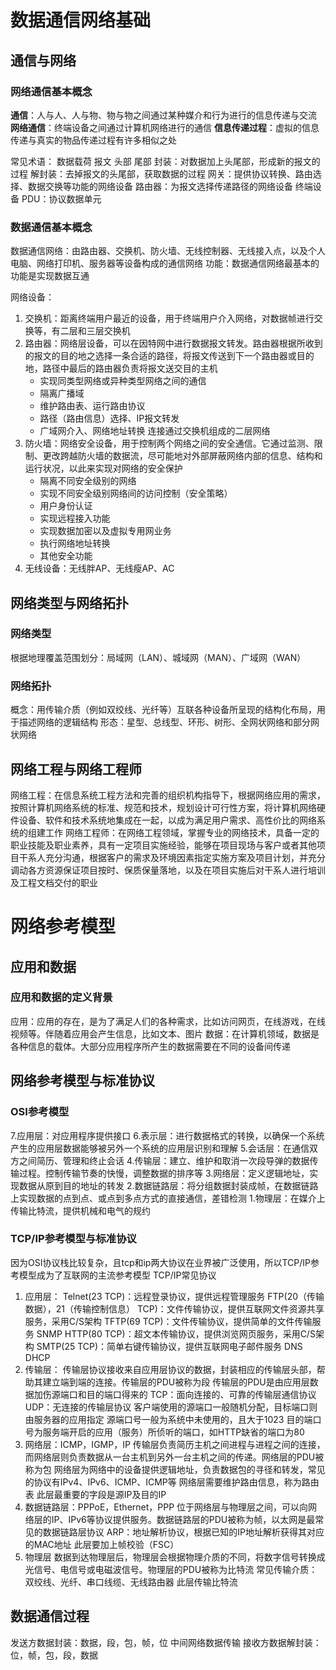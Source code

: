 # 数据通信网络基础
## 通信与网络
### 网络通信基本概念
**通信**：人与人、人与物、物与物之间通过某种媒介和行为进行的信息传递与交流
**网络通信**：终端设备之间通过计算机网络进行的通信
**信息传递过程**：虚拟的信息传递与真实的物品传递过程有许多相似之处

常见术语：
数据载荷
报文
头部
尾部
封装：对数据加上头尾部，形成新的报文的过程
解封装：去掉报文的头尾部，获取数据的过程
网关：提供协议转换、路由选择、数据交换等功能的网络设备
路由器：为报文选择传递路径的网络设备
终端设备
PDU：协议数据单元

### 数据通信基本概念
数据通信网络：由路由器、交换机、防火墙、无线控制器、无线接入点，以及个人电脑、网络打印机、服务器等设备构成的通信网络
功能：数据通信网络最基本的功能是实现数据互通


网络设备：
1. 交换机：距离终端用户最近的设备，用于终端用户介入网络，对数据帧进行交换等，有二层和三层交换机
2. 路由器：网络层设备，可以在因特网中进行数据报文转发。路由器根据所收到的报文的目的地之选择一条合适的路径，将报文传送到下一个路由器或目的地，路径中最后的路由器负责将报文送交目的主机
    - 实现同类型网络或异种类型网络之间的通信
    - 隔离广播域
    - 维护路由表、运行路由协议
    - 路径（路由信息）选择、IP报文转发
    - 广域网介入、网络地址转换
    连接通过交换机组成的二层网络
3. 防火墙：网络安全设备，用于控制两个网络之间的安全通信。它通过监测、限制、更改跨越防火墙的数据流，尽可能地对外部屏蔽网络内部的信息、结构和运行状况，以此来实现对网络的安全保护
    - 隔离不同安全级别的网络
    - 实现不同安全级别网络间的访问控制（安全策略）
    - 用户身份认证
    - 实现远程接入功能
    - 实现数据加密以及虚拟专用网业务
    - 执行网络地址转换
    - 其他安全功能
4. 无线设备：无线胖AP、无线瘦AP、AC

## 网络类型与网络拓扑
### 网络类型
根据地理覆盖范围划分：局域网（LAN）、城域网（MAN）、广域网（WAN）
### 网络拓扑
概念：用传输介质（例如双绞线、光纤等）互联各种设备所呈现的结构化布局，用于描述网络的逻辑结构
形态：星型、总线型、环形、树形、全网状网络和部分网状网络
## 网络工程与网络工程师
网络工程：在信息系统工程方法和完善的组织机构指导下，根据网络应用的需求，按照计算机网络系统的标准、规范和技术，规划设计可行性方案，将计算机网络硬件设备、软件和技术系统地集成在一起，以成为满足用户需求、高性价比的网络系统的组建工作
网络工程师：在网络工程领域，掌握专业的网络技术，具备一定的职业技能及职业素养，具有一定项目实施经验，能够在项目现场与客户或者其他项目干系人充分沟通，根据客户的需求及环境因素指定实施方案及项目计划，并充分调动各方资源保证项目按时、保质保量落地，以及在项目实施后对干系人进行培训及工程文档交付的职业
# 网络参考模型
## 应用和数据
### 应用和数据的定义背景
应用：应用的存在，是为了满足人们的各种需求，比如访问网页，在线游戏，在线视频等。伴随着应用会产生信息，比如文本、图片
数据：在计算机领域，数据是各种信息的载体。大部分应用程序所产生的数据需要在不同的设备间传递
## 网络参考模型与标准协议
### OSI参考模型
7.应用层：对应用程序提供接口
6.表示层：进行数据格式的转换，以确保一个系统产生的应用层数据能够被另外一个系统的应用层识别和理解
5.会话层：在通信双方之间简历、管理和终止会话
4.传输层：建立、维护和取消一次段导弹的数据传输过程。控制传输节奏的快慢，调整数据的排序等
3.网络层：定义逻辑地址，实现数据从原到目的地址的转发
2.数据链路层：将分组数据封装成帧，在数据链路上实现数据的点到点、或点到多点方式的直接通信，差错检测
1.物理层：在媒介上传输比特流，提供机械和电气的规约
### TCP/IP参考模型与标准协议
因为OSI协议栈比较复杂，且tcp和ip两大协议在业界被广泛使用，所以TCP/IP参考模型成为了互联网的主流参考模型
TCP/IP常见协议
1. 应用层：
Telnet(23 TCP)：远程登录协议，提供远程管理服务
FTP(20（传输数据），21（传输控制信息） TCP)：文件传输协议，提供互联网文件资源共享服务，采用C/S架构
TFTP(69 TCP)：文件传输协议，提供简单的文件传输服务
SNMP
HTTP(80 TCP)：超文本传输协议，提供浏览网页服务，采用C/S架构
SMTP(25 TCP)：简单右键传输协议，提供互联网电子邮件服务
DNS
DHCP
2. 传输层：
传输层协议接收来自应用层协议的数据，封装相应的传输层头部，帮助其建立端到端的连接。传输层的PDU被称为段
传输层的PDU是由应用层数据加伤源端口和目的端口得来的
TCP：面向连接的、可靠的传输层通信协议
UDP：无连接的传输层协议
客户端使用的源端口一般随机分配，目标端口则由服务器的应用指定
源端口号一般为系统中未使用的，且大于1023
目的端口号为服务端开启的应用（服务）所侦听的端口，如HTTP缺省的端口为80
3. 网络层：ICMP，IGMP，IP
传输层负责简历主机之间进程与进程之间的连接，而网络层则负责数据从一台主机到另外一台主机之间的传递。网络层的PDU被称为包
网络层为网络中的设备提供逻辑地址，负责数据包的寻径和转发，常见的协议有IPv4、IPv6、ICMP、ICMP等
网络层需要维护路由信息，称为路由表
此层最重要的字段是源IP及目的IP
4. 数据链路层：PPPoE，Ethernet，PPP
位于网络层与物理层之间，可以向网络层的IP、IPv6等协议提供服务。数据链路层的PDU被称为帧，以太网是最常见的数据链路层协议
ARP：地址解析协议，根据已知的IP地址解析获得其对应的MAC地址
此层要加上帧校验（FSC）
5. 物理层
数据到达物理层后，物理层会根据物理介质的不同，将数字信号转换成光信号、电信号或电磁波信号。物理层的PDU被称为比特流
常见传输介质：双绞线、光纤、串口线缆、无线路由器
此层传输比特流
## 数据通信过程
发送方数据封装：数据，段，包，帧，位
中间网络数据传输
接收方数据解封装：位，帧，包，段，数据
